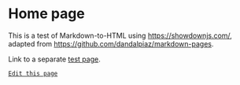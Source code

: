 # Home page

This is a test of Markdown-to-HTML using <https://showdownjs.com/>, adapted from <https://github.com/dandalpiaz/markdown-pages>.

Link to a separate [test page](?page=test).

<!-- link to edit (GitHub login and permission required) -->
[`Edit this page`](https://github.com/thomas-ccamlr/docs-test/edit/main/readme.md)
